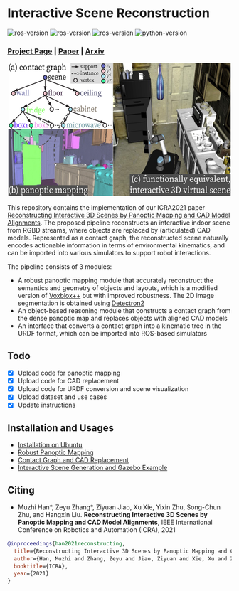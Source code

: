 # Interactive Scene Reconstruction

![ros-version](https://img.shields.io/badge/ubuntu%2016.04+ROS%20kinetic-passing-brightgreen)
![ros-version](https://img.shields.io/badge/ubuntu%2018.04+ROS%20melodic-passing-brightgreen)
![ros-version](https://img.shields.io/badge/ubuntu%2020.04+ROS%20noetic-passing-brightgreen)
![python-version](https://img.shields.io/badge/Python-3.7%2B-blue)

### [Project Page](https://sites.google.com/view/icra2021-reconstruction) | [Paper](https://ieeexplore.ieee.org/document/9561546) | [Arxiv](https://arxiv.org/pdf/2103.16095.pdf)
<p align="center">
  <img width="500" height="300" src="assets/motivation.jpg">
</p>


This repository contains the implementation of our ICRA2021 paper [Reconstructing Interactive 3D Scenes by Panoptic Mapping and CAD Model Alignments](https://sites.google.com/view/icra2021-reconstruction). 
The proposed pipeline reconstructs an interactive indoor scene from RGBD streams, where objects are replaced by (articulated) CAD models. Represented as a contact graph, 
the reconstructed scene naturally encodes actionable information in terms of environmental kinematics, and can be imported into various simulators to support robot interactions.

The pipeline consists of 3 modules:
- A robust panoptic mapping module that accurately reconstruct the semantics and geometry of objects and layouts, which is a modified version of [Voxblox++](https://github.com/ethz-asl/voxblox-plusplus) but with improved robustness. The 2D image segmentation is obtained using [Detectron2](https://github.com/facebookresearch/detectron2)
- An object-based reasoning module that constructs a contact graph from the dense panoptic map and replaces objects with aligned CAD models
- An interface that converts a contact graph into a kinematic tree in the URDF format, which can be imported into ROS-based simulators


## Todo

- [x] Upload code for panoptic mapping
- [x] Upload code for CAD replacement
- [x] Upload code for URDF conversion and scene visualization
- [x] Upload dataset and use cases
- [x] Update instructions

## Installation and Usages

- [Installation on Ubuntu](assets/INSTALL.md)
- [Robust Panoptic Mapping](mapping/)
- [Contact Graph and CAD Replacement](cad_replacement/)
- [Interactive Scene Generation and Gazebo Example](interactive_scene/)


## Citing

- Muzhi Han*, Zeyu Zhang*, Ziyuan Jiao, Xu Xie, Yixin Zhu, Song-Chun Zhu, and Hangxin Liu. **Reconstructing Interactive 3D Scenes by Panoptic Mapping and CAD Model Alignments**, IEEE International Conference on Robotics and Automation (ICRA), 2021

```bibtex
@inproceedings{han2021reconstructing,
  title={Reconstructing Interactive 3D Scenes by Panoptic Mapping and CAD Model Alignments},
  author={Han, Muzhi and Zhang, Zeyu and Jiao, Ziyuan and Xie, Xu and Zhu, Yixin and Zhu, Song-Chun and Liu, Hangxin},
  booktitle={ICRA},
  year={2021}
}
```
